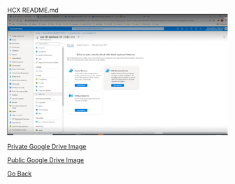 HCX README.md
![AVS HCX Get Started](avs-hcx-getstarted.png)

[Private Google Drive Image](https://drive.google.com/file/d/1iW-YBRhi1n6PIW_XEJEnhww-NXSClMbc/view?usp=sharing)

[Public Google Drive Image](https://drive.google.com/drive/folders/13cebhjLwbRXxMTWLFkmhelaourBv7607?usp=sharing)

[Go Back](../README.md)
